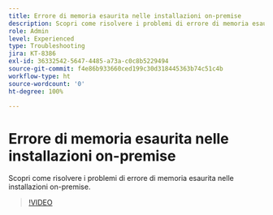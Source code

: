 ```yaml
---
title: Errore di memoria esaurita nelle installazioni on-premise
description: Scopri come risolvere i problemi di errore di memoria esaurita nelle installazioni on-premise.
role: Admin
level: Experienced
type: Troubleshooting
jira: KT-8386
exl-id: 36332542-5647-4485-a73a-c0c8b5229494
source-git-commit: f4e86b933660ced199c30d318445363b74c51c4b
workflow-type: ht
source-wordcount: '0'
ht-degree: 100%

---
```


# Errore di memoria esaurita nelle installazioni on-premise

Scopri come risolvere i problemi di errore di memoria esaurita nelle installazioni on-premise.

>[!VIDEO](https://video.tv.adobe.com/v/335891?quality=12&learn=on)
